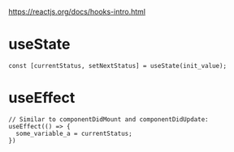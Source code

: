 https://reactjs.org/docs/hooks-intro.html 


# useState

  `const [currentStatus, setNextStatus] = useState(init_value);`
  
  
# useEffect

```
// Similar to componentDidMount and componentDidUpdate:
useEffect(() => {
  some_variable_a = currentStatus;
})
```
